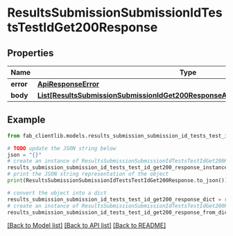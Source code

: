 # ResultsSubmissionSubmissionIdTestsTestIdGet200Response


## Properties

Name | Type | Description | Notes
------------ | ------------- | ------------- | -------------
**error** | [**ApiResponseError**](ApiResponseError.md) |  | [optional] 
**body** | [**List[ResultsSubmissionSubmissionIdGet200ResponseAllOfBodyInnerTestScoringsInner]**](ResultsSubmissionSubmissionIdGet200ResponseAllOfBodyInnerTestScoringsInner.md) |  | [optional] 

## Example

```python
from fab_clientlib.models.results_submission_submission_id_tests_test_id_get200_response import ResultsSubmissionSubmissionIdTestsTestIdGet200Response

# TODO update the JSON string below
json = "{}"
# create an instance of ResultsSubmissionSubmissionIdTestsTestIdGet200Response from a JSON string
results_submission_submission_id_tests_test_id_get200_response_instance = ResultsSubmissionSubmissionIdTestsTestIdGet200Response.from_json(json)
# print the JSON string representation of the object
print(ResultsSubmissionSubmissionIdTestsTestIdGet200Response.to_json())

# convert the object into a dict
results_submission_submission_id_tests_test_id_get200_response_dict = results_submission_submission_id_tests_test_id_get200_response_instance.to_dict()
# create an instance of ResultsSubmissionSubmissionIdTestsTestIdGet200Response from a dict
results_submission_submission_id_tests_test_id_get200_response_from_dict = ResultsSubmissionSubmissionIdTestsTestIdGet200Response.from_dict(results_submission_submission_id_tests_test_id_get200_response_dict)
```
[[Back to Model list]](../README.md#documentation-for-models) [[Back to API list]](../README.md#documentation-for-api-endpoints) [[Back to README]](../README.md)


